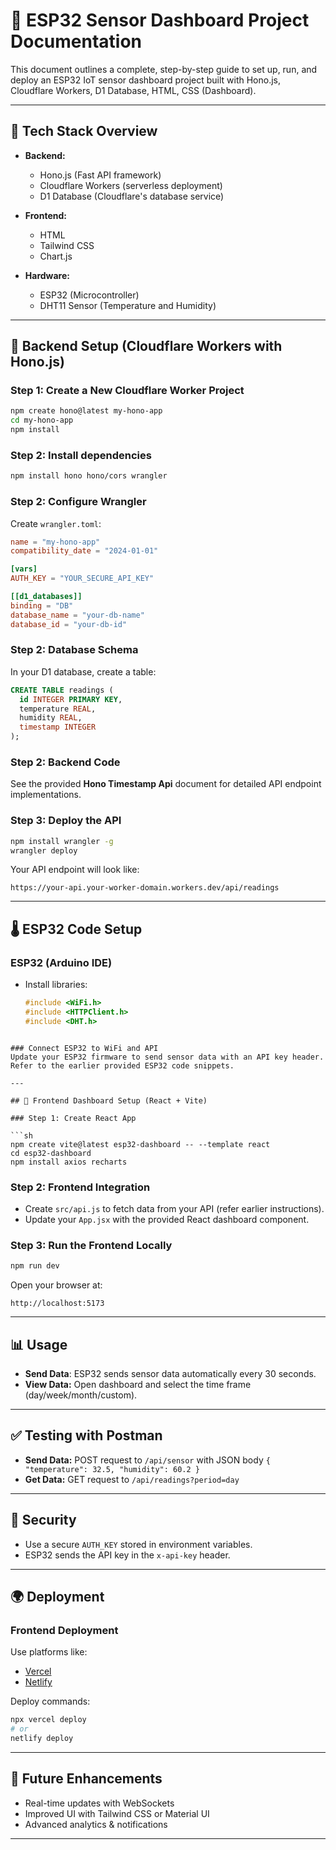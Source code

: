 # 📡 ESP32 Sensor Dashboard Project Documentation

This document outlines a complete, step-by-step guide to set up, run, and deploy an ESP32 IoT sensor dashboard project built with Hono.js, Cloudflare Workers, D1 Database, HTML, CSS (Dashboard).

---

## 🔧 Tech Stack Overview

- **Backend:**
  - Hono.js (Fast API framework)
  - Cloudflare Workers (serverless deployment)
  - D1 Database (Cloudflare's database service)

- **Frontend:**
  - HTML
  - Tailwind CSS
  - Chart.js

- **Hardware:**
  - ESP32 (Microcontroller)
  - DHT11 Sensor (Temperature and Humidity)

---

## 🚀 Backend Setup (Cloudflare Workers with Hono.js)

### Step 1: Create a New Cloudflare Worker Project

```sh
npm create hono@latest my-hono-app
cd my-hono-app
npm install
```

### Step 2: Install dependencies

```sh
npm install hono hono/cors wrangler
```

### Step 2: Configure Wrangler

Create `wrangler.toml`:
```toml
name = "my-hono-app"
compatibility_date = "2024-01-01"

[vars]
AUTH_KEY = "YOUR_SECURE_API_KEY"

[[d1_databases]]
binding = "DB"
database_name = "your-db-name"
database_id = "your-db-id"
```

### Step 2: Database Schema
In your D1 database, create a table:
```sql
CREATE TABLE readings (
  id INTEGER PRIMARY KEY,
  temperature REAL,
  humidity REAL,
  timestamp INTEGER
);
```

### Step 2: Backend Code
See the provided **Hono Timestamp Api** document for detailed API endpoint implementations.

### Step 3: Deploy the API
```sh
npm install wrangler -g
wrangler deploy
```

Your API endpoint will look like:
```
https://your-api.your-worker-domain.workers.dev/api/readings
```

---

## 🌡️ ESP32 Code Setup

### ESP32 (Arduino IDE)

- Install libraries:
  ```cpp
  #include <WiFi.h>
  #include <HTTPClient.h>
  #include <DHT.h>
```

### Connect ESP32 to WiFi and API
Update your ESP32 firmware to send sensor data with an API key header. Refer to the earlier provided ESP32 code snippets.

---

## 🎨 Frontend Dashboard Setup (React + Vite)

### Step 1: Create React App

```sh
npm create vite@latest esp32-dashboard -- --template react
cd esp32-dashboard
npm install axios recharts
```

### Step 2: Frontend Integration
- Create `src/api.js` to fetch data from your API (refer earlier instructions).
- Update your `App.jsx` with the provided React dashboard component.

### Step 3: Run the Frontend Locally

```sh
npm run dev
```
Open your browser at:
```
http://localhost:5173
```

---

## 📊 Usage

- **Send Data**: ESP32 sends sensor data automatically every 30 seconds.
- **View Data:** Open dashboard and select the time frame (day/week/month/custom).

---

## ✅ Testing with Postman
- **Send Data:** POST request to `/api/sensor` with JSON body `{ "temperature": 32.5, "humidity": 60.2 }`
- **Get Data:** GET request to `/api/readings?period=day`

---

## 🔐 Security
- Use a secure `AUTH_KEY` stored in environment variables.
- ESP32 sends the API key in the `x-api-key` header.

---

## 🌍 Deployment

### Frontend Deployment
Use platforms like:
- [Vercel](https://vercel.com/)
- [Netlify](https://www.netlify.com)

Deploy commands:
```sh
npx vercel deploy
# or
netlify deploy
```

---

## 📌 Future Enhancements
- Real-time updates with WebSockets
- Improved UI with Tailwind CSS or Material UI
- Advanced analytics & notifications

---